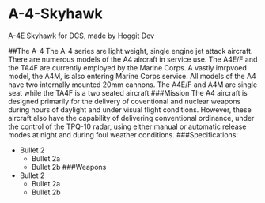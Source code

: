 # A-4-Skyhawk
A-4E Skyhawk for DCS, made by Hoggit Dev

##The A-4
The A-4 series are light weight, single engine jet attack aircraft. There are numerous models of the A4 aircraft in service use. The A4E/F and the TA4F are currently employed by the Marine Corps. A vastly imrpvoed model, the A4M, is also entering Marine Corps service. All models of the A4 have two internally mounted 20mm cannons. The A4E/F and A4M are single seat while the TA4F is a two seated aircraft
###Mission
The A4 aircraft is designed primarily for the delivery of coventional and nuclear weapons during hours of daylight and under visual flight conditions. However, these aircraft also have the capability of delivering conventional ordinance, under the control of the TPQ-10 radar, using either manual or automatic release modes at night and during foul weather conditions.
###Specifications:
* Bullet 2
  * Bullet 2a
  * Bullet 2b
###Weapons
* Bullet 2
  * Bullet 2a
  * Bullet 2b
